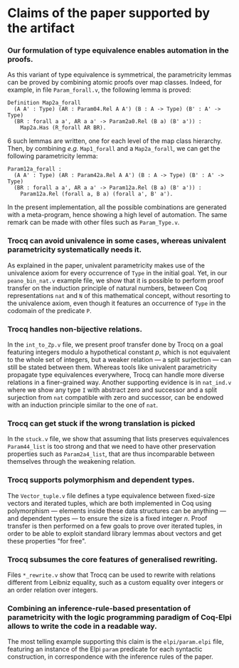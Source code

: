 # Claims of the paper supported by the artifact

### Our formulation of type equivalence enables automation in the proofs.

As this variant of type equivalence is symmetrical, the parametricity lemmas can be proved by combining atomic proofs over map classes. Indeed, for example, in file `Param_forall.v`, the following lemma is proved:
```coq
Definition Map2a_forall
  (A A' : Type) (AR : Param04.Rel A A') (B : A -> Type) (B' : A' -> Type)
  (BR : forall a a', AR a a' -> Param2a0.Rel (B a) (B' a')) :
    Map2a.Has (R_forall AR BR).
```
6 such lemmas are written, one for each level of the map class hierarchy. Then, by combining *e.g.* `Map1_forall` and a `Map2a_forall`, we can get the following parametricity lemma:
```coq
Param12a_forall :
  (A A' : Type) (AR : Param42a.Rel A A') (B : A -> Type) (B' : A' -> Type)
  (BR : forall a a', AR a a' -> Param12a.Rel (B a) (B' a')) :
    Param12a.Rel (forall a, B a) (forall a', B' a').
```
In the present implementation, all the possible combinations are generated with a meta-program, hence showing a high level of automation. The same remark can be made with other files such as `Param_Type.v`.

### Trocq can avoid univalence in some cases, whereas univalent parametricity systematically needs it.

As explained in the paper, univalent parametricity makes use of the univalence axiom for every occurrence of `Type` in the initial goal. Yet, in our `peano_bin_nat.v` example file, we show that it is possible to perform proof transfer on the induction principle of natural numbers, between Coq representations `nat` and `N` of this mathematical concept, without resorting to the univalence axiom, even though it features an occurrence of `Type` in the codomain of the predicate `P`.

### Trocq handles non-bijective relations.

In the `int_to_Zp.v` file, we present proof transfer done by Trocq on a goal featuring integers modulo a hypothetical constant $p$, which is not equivalent to the whole set of integers, but a weaker relation — a split surjection — can still be stated between them. Whereas tools like univalent parametricity propagate type equivalences everywhere, Trocq can handle more diverse relations in a finer-grained way.
Another supporting evidence is in `nat_ind.v` where we show any type `I` with abstract zero and successor and a split surjection from `nat` compatible with zero and successor, can be endowed with an induction principle similar to the one of `nat`.

### Trocq can get stuck if the wrong translation is picked

In the `stuck.v` file, we show that assuming that lists preserves equivalences `Param44_list` is too strong and that we need to have other preservation properties such as `Param2a4_list`, that are thus incomparable between themselves through the weakening relation.

### Trocq supports polymorphism and dependent types.

The `Vector_tuple.v` file defines a type equivalence between fixed-size vectors and iterated tuples, which are both implemented in Coq using polymorphism — elements inside these data structures can be anything — and dependent types — to ensure the size is a fixed integer $n$.
Proof transfer is then performed on a few goals to prove over iterated tuples, in order to be able to exploit standard library lemmas about vectors and get these properties "for free".

### Trocq subsumes the core features of generalised rewriting.

Files `*_rewrite.v` show that Trocq can be used to rewrite with relations different from Leibniz equality, such as a custom equality over integers or an order relation over integers.

### Combining an inference-rule-based presentation of parametricity with the logic programming paradigm of Coq-Elpi allows to write the code in a readable way.

The most telling example supporting this claim is the `elpi/param.elpi` file, featuring an instance of the Elpi `param` predicate for each syntactic construction, in correspondence with the inference rules of the paper.
